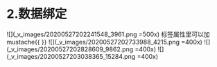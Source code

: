 # 2.数据绑定
![](_v_images/20200527202241548_3961.png =500x)
标签属性里可以加 mustache{{ }}
![](_v_images/20200527202733988_4215.png =400x)
![](_v_images/20200527202828609_9862.png =400x)
![](_v_images/20200527203038365_15284.png =400x)